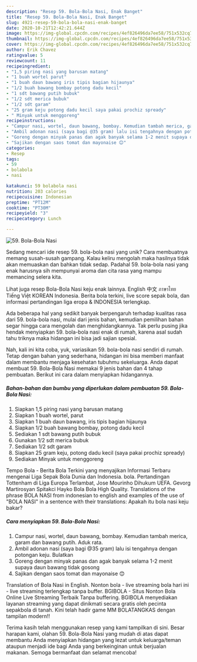 ```yaml
---
description: "Resep 59. Bola-Bola Nasi, Enak Banget"
title: "Resep 59. Bola-Bola Nasi, Enak Banget"
slug: 4921-resep-59-bola-bola-nasi-enak-banget
date: 2020-10-21T12:42:21.644Z
image: https://img-global.cpcdn.com/recipes/4ef826496da7ee58/751x532cq70/59-bola-bola-nasi-foto-resep-utama.jpg
thumbnail: https://img-global.cpcdn.com/recipes/4ef826496da7ee58/751x532cq70/59-bola-bola-nasi-foto-resep-utama.jpg
cover: https://img-global.cpcdn.com/recipes/4ef826496da7ee58/751x532cq70/59-bola-bola-nasi-foto-resep-utama.jpg
author: Erik Chavez
ratingvalue: 5
reviewcount: 11
recipeingredient:
- "1,5 piring nasi yang barusan matang"
- "1 buah wortel parut"
- "1 buah daun bawang iris tipis bagian hijaunya"
- "1/2 buah bawang bombay potong dadu kecil"
- "1 sdt bawang putih bubuk"
- "1/2 sdt merica bubuk"
- "1/2 sdt garam"
- "25 gram keju potong dadu kecil saya pakai prochiz spready"
- " Minyak untuk menggoreng"
recipeinstructions:
- "Campur nasi, wortel, daun bawang, bombay. Kemudian tambah merica, garam dan bawang putih. Aduk rata."
- "Ambil adonan nasi (saya bagi @35 gram) lalu isi tengahnya dengan potongan keju. Bulatkan"
- "Goreng dengan minyak panas dan agak banyak selama 1-2 menit supaya daun bawang tidak gosong"
- "Sajikan dengan saos tomat dan mayonaise 😊"
categories:
- Resep
tags:
- 59
- bolabola
- nasi

katakunci: 59 bolabola nasi 
nutrition: 203 calories
recipecuisine: Indonesian
preptime: "PT12M"
cooktime: "PT30M"
recipeyield: "3"
recipecategory: Lunch

---
```



![59. Bola-Bola Nasi](https://img-global.cpcdn.com/recipes/4ef826496da7ee58/751x532cq70/59-bola-bola-nasi-foto-resep-utama.jpg)

Sedang mencari ide resep 59. bola-bola nasi yang unik? Cara membuatnya memang susah-susah gampang. Kalau keliru mengolah maka hasilnya tidak akan memuaskan dan bahkan tidak sedap. Padahal 59. bola-bola nasi yang enak harusnya sih mempunyai aroma dan cita rasa yang mampu memancing selera kita.

Lihat juga resep Bola-Bola Nasi keju enak lainnya. English 中文 ภาษาไทย Tiếng Việt KOREAN Indonesia. Berita bola terkini, live score sepak bola, dan informasi pertandingan liga eropa &amp; INDONESIA terlengkap.

Ada beberapa hal yang sedikit banyak berpengaruh terhadap kualitas rasa dari 59. bola-bola nasi, mulai dari jenis bahan, kemudian pemilihan bahan segar hingga cara mengolah dan menghidangkannya. Tak perlu pusing jika hendak menyiapkan 59. bola-bola nasi enak di rumah, karena asal sudah tahu triknya maka hidangan ini bisa jadi sajian spesial.


Nah, kali ini kita coba, yuk, variasikan 59. bola-bola nasi sendiri di rumah. Tetap dengan bahan yang sederhana, hidangan ini bisa memberi manfaat dalam membantu menjaga kesehatan tubuhmu sekeluarga. Anda dapat membuat 59. Bola-Bola Nasi memakai 9 jenis bahan dan 4 tahap pembuatan. Berikut ini cara dalam menyiapkan hidangannya.

<!--inarticleads1-->

##### Bahan-bahan dan bumbu yang diperlukan dalam pembuatan 59. Bola-Bola Nasi:

1. Siapkan 1,5 piring nasi yang barusan matang
1. Siapkan 1 buah wortel, parut
1. Siapkan 1 buah daun bawang, iris tipis bagian hijaunya
1. Siapkan 1/2 buah bawang bombay, potong dadu kecil
1. Sediakan 1 sdt bawang putih bubuk
1. Gunakan 1/2 sdt merica bubuk
1. Sediakan 1/2 sdt garam
1. Siapkan 25 gram keju, potong dadu kecil (saya pakai prochiz spready)
1. Sediakan  Minyak untuk menggoreng


Tempo Bola - Berita Bola Terkini yang menyajikan Informasi Terbaru mengenai Liga Sepak Bola Dunia dan Indonesia. bola. Pertandingan Tottenham di Liga Europa Terlambat, Jose Mourinho Dihukum UEFA. Gevorg Martirosyan Spitakci Hayko Bola Bola High Quality. Translations of the phrase BOLA NASI from indonesian to english and examples of the use of &#34;BOLA NASI&#34; in a sentence with their translations: Apakah itu bola nasi keju bakar? 

<!--inarticleads2-->

##### Cara menyiapkan 59. Bola-Bola Nasi:

1. Campur nasi, wortel, daun bawang, bombay. Kemudian tambah merica, garam dan bawang putih. Aduk rata.
1. Ambil adonan nasi (saya bagi @35 gram) lalu isi tengahnya dengan potongan keju. Bulatkan
1. Goreng dengan minyak panas dan agak banyak selama 1-2 menit supaya daun bawang tidak gosong
1. Sajikan dengan saos tomat dan mayonaise 😊


Translation of Bola Nasi in English. Nonton bola - live streaming bola hari ini - live streaming terlengkap tanpa buffer. BGIBOLA - Situs Nonton Bola Online Live Streaming Terbaik Tanpa buffering. BGIBOLA menyediakan layanan streaming yang dapat dinikmati secara gratis oleh pecinta sepakbola di tanah. Kini telah hadir game MM BOLATANGKAS dengan tampilan modern!! 

Terima kasih telah menggunakan resep yang kami tampilkan di sini. Besar harapan kami, olahan 59. Bola-Bola Nasi yang mudah di atas dapat membantu Anda menyiapkan hidangan yang lezat untuk keluarga/teman ataupun menjadi ide bagi Anda yang berkeinginan untuk berjualan makanan. Semoga bermanfaat dan selamat mencoba!
